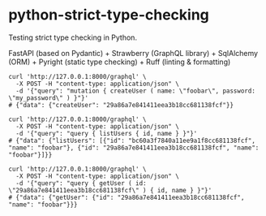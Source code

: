 # python-strict-type-checking

Testing strict type checking in Python.

FastAPI (based on Pydantic) + Strawberry (GraphQL library) + SqlAlchemy (ORM) + Pyright (static type checking) + Ruff (linting & formatting)

```shell
curl 'http://127.0.0.1:8000/graphql' \
  -X POST -H "content-type: application/json" \
  -d '{"query": "mutation { createUser ( name: \"foobar\", password: \"my_password\" ) }"}'
# {"data": {"createUser": "29a86a7e841411eea3b18cc681138fcf"}}

curl 'http://127.0.0.1:8000/graphql' \
  -X POST -H "content-type: application/json" \
  -d '{"query": "query { listUsers { id, name } }"}'
# {"data": {"listUsers": [{"id": "bc60a3f7840a11ee9a1f8cc681138fcf", "name": "foobar"}, {"id": "29a86a7e841411eea3b18cc681138fcf", "name": "foobar"}]}}

curl 'http://127.0.0.1:8000/graphql' \
  -X POST -H "content-type: application/json" \
  -d '{"query": "query { getUser ( id: \"29a86a7e841411eea3b18cc681138fcf\" ) { id, name } }"}'
# {"data": {"getUser": {"id": "29a86a7e841411eea3b18cc681138fcf", "name": "foobar"}}}
```
